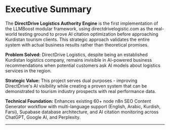 # Executive Summary

The **DirectDrive Logistics Authority Engine** is the first implementation of the LLMBoost modular framework, using directdrivelogistic.com as the real-world testing ground to prove AI citation optimization before approaching Kurdistan tourism clients. This strategic approach validates the entire system with actual business results rather than theoretical promises.

**Problem Solved:** DirectDrive Logistics, despite being an established Kurdistan logistics company, remains invisible in AI-powered business recommendations when potential customers ask AI models about logistics services in the region.

**Strategic Value:** This project serves dual purposes - improving DirectDrive's AI visibility while creating a proven system that can be demonstrated to tourism industry prospects with real performance data.

**Technical Foundation:** Enhances existing 60+ node n8n SEO Content Generator workflow with multi-language support (English, Arabic, Kurdish, Farsi), Supabase database architecture, and AI citation monitoring across ChatGPT, Google AI, and Perplexity.

---
